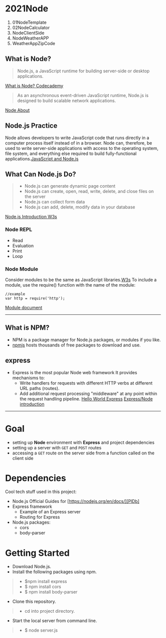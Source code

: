# 2021Node
1. 01NodeTemplate
2. 02NodeCalculator
3. NodeClientSide
4. NodeWeatherAPP
5. WeatherAppZipCode

## What is Node?
> Node.js, a JavaScript runtime for building server-side or desktop applications.

[What is Node? Codecademy](https://www.codecademy.com/article/what-is-node)
> As an asynchronous event-driven JavaScript runtime, Node.js is designed to build scalable network applications. 

[Node About](https://nodejs.org/en/about/)
## Node.js Practice 
Node allows developers to write JavaScript code that runs directly in a computer process itself instead of in a browser. Node can, therefore, be used to write server-side applications with access to the operating system, file system, and everything else required to build fully-functional applications.[JavaScript and Node.js](https://www.codecademy.com/article/what-is-node)

## What Can Node.js Do? 
>   - Node.js can generate dynamic page content
>    - Node.js can create, open, read, write, delete, and close files on the server
>    - Node.js can collect form data
>    - Node.js can add, delete, modify data in your database

[Node.js Introduction W3s](https://www.w3schools.com/nodejs/nodejs_intro.asp)
### Node REPL
- Read
- Evaluation
- Print
- Loop
### Node Module 
Consider modules to be the same as JavaScript libraries.[W3s](https://www.w3schools.com/nodejs/nodejs_modules.asp)
To include a module, use the require() function with the name of the module:
```jacascript
//example
var http = require('http');
```
[Module document](https://nodejs.org/docs/latest-v14.x/api/modules.html)

---
## What is NPM?
- NPM is a package manager for Node.js packages, or modules if you like.
- [npmjs](www.npmjs.com) hosts thousands of free packages to download and use.

## express
- Express is the most popular Node web framework It provides mechanisms to:
   - Write handlers for requests with different HTTP verbs at different URL paths (routes).
   - Add additional request processing "middleware" at any point within the request handling pipeline.
[Hello World Express](https://expressjs.com/en/starter/hello-world.html)
[Express/Node introduction](https://developer.mozilla.org/en-US/docs/Learn/Server-side/Express_Nodejs/Introduction)
---
# Goal
- setting up **Node** environment with **Express** and project dependencies
- setting up a server with `GET` and `POST` routes
- accessing a `GET` route on the server side from a function called on the client side

# Dependencies
Cool tech stuff used in this project:

- Node.js
    Official Guides for  [https://nodejs.org/en/docs/][PlDb]
- Express framework
    - Example of an Express server
    - Routing for Express
- Node.js packages:
    - cors
    - body-parser

# Getting Started

- Download Node.js.
- Install the following packages using npm.
>- $npm install express
>- $ npm install cors
>- $ npm install body-parser



- Clone this repository.
>- cd into project directory.
- Start the local server from command line.

>- $ node server.js